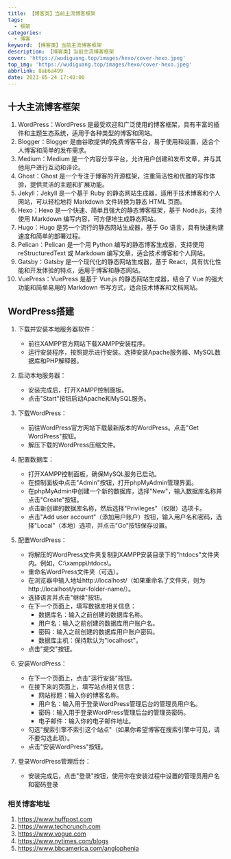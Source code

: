 ```yaml
---
title: 【博客类】当前主流博客框架
tags:
  - 框架
categories:
  - 博客
keyword: 【博客类】当前主流博客框架
description: 【博客类】当前主流博客框架
cover: 'https://wudiguang.top/images/hexo/cover-hexo.jpeg'
top_img: 'https://wudiguang.top/images/hexo/cover-hexo.jpeg'
abbrlink: 8ab6a499
date: 2023-05-24 17:40:00
---
```


## 十大主流博客框架

1. WordPress：WordPress 是最受欢迎和广泛使用的博客框架，具有丰富的插件和主题生态系统，适用于各种类型的博客和网站。
2. Blogger：Blogger 是由谷歌提供的免费博客平台，易于使用和设置，适合个人博客和简单的发布需求。
3. Medium：Medium 是一个内容分享平台，允许用户创建和发布文章，并与其他用户进行互动和评论。
4. Ghost：Ghost 是一个专注于博客的开源框架，注重简洁性和优雅的写作体验，提供灵活的主题和扩展功能。
5. Jekyll：Jekyll 是一个基于 Ruby 的静态网站生成器，适用于技术博客和个人网站，可以轻松地将 Markdown 文件转换为静态 HTML 页面。
6. Hexo：Hexo 是一个快速、简单且强大的静态博客框架，基于 Node.js，支持使用 Markdown 编写内容，可方便地生成静态网站。
7. Hugo：Hugo 是另一个流行的静态网站生成器，基于 Go 语言，具有快速构建速度和简单的部署过程。
8. Pelican：Pelican 是一个用 Python 编写的静态博客生成器，支持使用 reStructuredText 或 Markdown 编写文章，适合技术博客和个人网站。
9. Gatsby：Gatsby 是一个现代化的静态网站生成器，基于 React，具有优化性能和开发体验的特点，适用于博客和静态网站。
10. VuePress：VuePress 是基于 Vue.js 的静态网站生成器，结合了 Vue 的强大功能和简单易用的 Markdown 书写方式，适合技术博客和文档网站。

## WordPress搭建

1. 下载并安装本地服务器软件：

    * 前往XAMPP官方网站下载XAMPP安装程序。
    * 运行安装程序，按照提示进行安装。选择安装Apache服务器、MySQL数据库和PHP解释器。
2. 启动本地服务器：
    * 安装完成后，打开XAMPP控制面板。
    * 点击"Start"按钮启动Apache和MySQL服务。
3. 下载WordPress：
    * 前往WordPress官方网站下载最新版本的WordPress。点击"Get WordPress"按钮。
    * 解压下载的WordPress压缩文件。
4. 配置数据库：

    * 打开XAMPP控制面板，确保MySQL服务已启动。
    * 在控制面板中点击"Admin"按钮，打开phpMyAdmin管理界面。
    * 在phpMyAdmin中创建一个新的数据库，选择"New"，输入数据库名称并点击"Create"按钮。
    * 点击新创建的数据库名称，然后选择"Privileges"（权限）选项卡。
    * 点击"Add user account"（添加用户账户）按钮，输入用户名和密码，选择"Local"（本地）选项，并点击"Go"按钮保存设置。
5. 配置WordPress：

    * 将解压的WordPress文件夹复制到XAMPP安装目录下的"htdocs"文件夹内。例如，C:\xampp\htdocs\。
    * 重命名WordPress文件夹（可选）。
    * 在浏览器中输入地址http://localhost/（如果重命名了文件夹，则为http://localhost/your-folder-name/）。
    * 选择语言并点击"继续"按钮。
    * 在下一个页面上，填写数据库相关信息：
        * 数据库名：输入之前创建的数据库名称。
        * 用户名：输入之前创建的数据库用户账户名。
        * 密码：输入之前创建的数据库用户账户密码。
        * 数据库主机：保持默认为"localhost"。
    * 点击"提交"按钮。
6. 安装WordPress：

    * 在下一个页面上，点击"运行安装"按钮。
    * 在接下来的页面上，填写站点相关信息：
        * 网站标题：输入你的博客名称。
        * 用户名：输入用于登录WordPress管理后台的管理员用户名。
        * 密码：输入用于登录WordPress管理后台的管理员密码。
        * 电子邮件：输入你的电子邮件地址。
    * 勾选"搜索引擎不索引这个站点"（如果你希望博客在搜索引擎中可见，请不要勾选此项）。
    * 点击"安装WordPress"按钮。
7. 登录WordPress管理后台：

    * 安装完成后，点击"登录"按钮，使用你在安装过程中设置的管理员用户名和密码登录

### 相关博客地址

1. https://www.huffpost.com
2. https://www.techcrunch.com
3. https://www.vogue.com
4. https://www.nytimes.com/blogs
5. https://www.bbcamerica.com/anglophenia